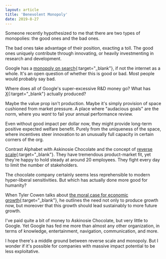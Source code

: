 ```yaml
---
layout: article
title: 'Benevolent Monopoly'
date: 2019-8-27
---
```


Someone recently hypothesized to me that there are two types of monopolies: the good ones and the bad ones.

The bad ones take advantage of their position, exacting a toll. The good ones uniquely contribute through innovating, or heavily investmenting in research and development.

Google has a [monopoly on search](https://sparktoro.com/blog/less-than-half-of-google-searches-now-result-in-a-click/){:target="_blank"}, if not the internet as a whole. It's an open question of whether this is good or bad. Most people would probably say bad.

Where does all of Google's super-excessive R&D money go? What has [X](https://en.wikipedia.org/wiki/X_){:target="_blank"} actually produced?

Maybe the value prop isn't production. Maybe it's simply provision of space cushioned from market pressure. A place where "audacious goals" are the norm, where you _want_ to fail your annual performance review.

Even without good impact per dollar now, they might provide long-term positive expected welfare benefit. Purely from the uniqueness of the space, where incentives steer innovation to an unusually full capacity in certain corners of the org.

Contrast Alphabet with Askinosie Chocolate and the concept of [reverse scale](https://shawnaskinosie.com/reverse-scale-its-a-practice-not-a-place/){:target="_blank"}. They have tremendous product-market fit, yet they're happy to hold steady at around 20 employees. They fight every day to limit the number of stakeholders.

The chocolate company certainly seems less reprehensible to modern hyper-liberal sensitivities. But which has actually done more good for humanity?

When Tyler Cowen talks about [the moral case for economic growth](https://smile.amazon.com/Stubborn-Attachments-Prosperous-Responsible-Individuals/dp/1732265135/){:target="_blank"}, he outlines the need not only to produce growth now, but moreover that this growth should lead sustainably to more future growth.

I've paid quite a bit of money to Askinosie Chocolate, but very little to Google. Yet Google has fed me more than almost any other organization, in terms of knowledge, entertainment, navigation, communication, and more.

I hope there's a middle ground between reverse scale and monopoly. But I wonder if it's possible for companies with massive impact potential to be less exploitative.
